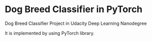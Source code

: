 # Dog Breed Classifier in PyTorch





Dog Breed Classifier Project  in Udacity Deep Learning Nanodegree

It is implemented by using PyTorch library.
